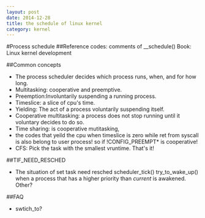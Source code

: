 ```yaml
---
layout: post
date: 2014-12-28
title: the schedule of linux kernel 
category: kernel
---
```


#Process schedule
##Reference
codes: comments of __schedule()
Book: Linux kernel development 

##Common concepts
* The process scheduler decides which process runs, when, and for how long.
* Multitasking: cooperative and preemptive.
* Preemption:Involuntarily suspending a running process.
* Timeslice: a slice of cpu's time.
* Yielding: The act of a process voluntarily suspending itself.
* Cooperative multitasking: a process does not stop running until it voluntary decides to do so.
* Time sharing: is cooperative mutitasking, 
* the codes that yeild the cpu when timeslice is zero while ret from syscall is also belong to user process!
so if !CONFIG_PREEMPT* is cooperative!
* CFS: Pick the task with the smallest vruntime. That's it!

##TIF_NEED_RESCHED
* The situation of set task need resched
scheduler_tick()
try_to_wake_up() when a process that has a higher priority than *current* is awakened.
Other?

##FAQ
* swtich_to?


